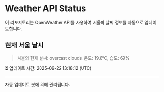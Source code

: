 
# Weather API Status

이 리포지토리는 OpenWeather API를 사용하여 서울의 날씨 정보를 자동으로 업데이트합니다.

## 현재 서울 날씨
> 서울의 현재 날씨: overcast clouds, 온도: 19.8°C, 습도: 69%

⏳ 업데이트 시간: 2025-09-22 13:18:12 (UTC)

---
자동 업데이트 봇에 의해 관리됩니다.
